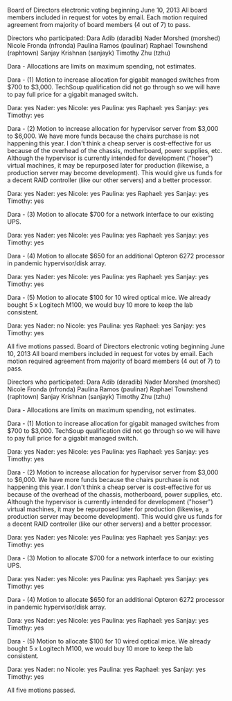 Board of Directors electronic voting beginning June 10, 2013
All board members included in request for votes by email. Each motion
required agreement from majority of board members (4 out of 7) to
pass.

Directors who participated:
Dara Adib (daradib)
Nader Morshed (morshed)
Nicole Fronda (nfronda)
Paulina Ramos (paulinar)
Raphael Townshend (raphtown)
Sanjay Krishnan (sanjayk)
Timothy Zhu (tzhu)

Dara - Allocations are limits on maximum spending, not estimates.

Dara - (1) Motion to increase allocation for gigabit managed switches
from $700 to $3,000. TechSoup qualification did not go through so we
will have to pay full price for a gigabit managed switch.

Dara: yes
Nader: yes
Nicole: yes
Paulina: yes
Raphael: yes
Sanjay: yes
Timothy: yes

Dara - (2) Motion to increase allocation for hypervisor server from
$3,000 to $6,000. We have more funds because the chairs purchase is
not happening this year. I don't think a cheap server is
cost-effective for us because of the overhead of the chassis,
motherboard, power supplies, etc. Although the hypervisor is currently
intended for development ("hoser") virtual machines, it may be
repurposed later for production (likewise, a production server may
become development). This would give us funds for a decent RAID
controller (like our other servers) and a better processor.

Dara: yes
Nader: yes
Nicole: yes
Paulina: yes
Raphael: yes
Sanjay: yes
Timothy: yes

Dara - (3) Motion to allocate $700 for a network interface to our existing UPS.

Dara: yes
Nader: yes
Nicole: yes
Paulina: yes
Raphael: yes
Sanjay: yes
Timothy: yes

Dara - (4) Motion to allocate $650 for an additional Opteron 6272
processor in pandemic hypervisor/disk array.

Dara: yes
Nader: yes
Nicole: yes
Paulina: yes
Raphael: yes
Sanjay: yes
Timothy: yes

Dara - (5) Motion to allocate $100 for 10 wired optical mice. We
already bought 5 x Logitech M100, we would buy 10 more to keep the lab
consistent.

Dara: yes
Nader: no
Nicole: yes
Paulina: yes
Raphael: yes
Sanjay: yes
Timothy: yes

All five motions passed.
Board of Directors electronic voting beginning June 10, 2013
All board members included in request for votes by email. Each motion
required agreement from majority of board members (4 out of 7) to
pass.

Directors who participated:
Dara Adib (daradib)
Nader Morshed (morshed)
Nicole Fronda (nfronda)
Paulina Ramos (paulinar)
Raphael Townshend (raphtown)
Sanjay Krishnan (sanjayk)
Timothy Zhu (tzhu)

Dara - Allocations are limits on maximum spending, not estimates.

Dara - (1) Motion to increase allocation for gigabit managed switches
from $700 to $3,000. TechSoup qualification did not go through so we
will have to pay full price for a gigabit managed switch.

Dara: yes
Nader: yes
Nicole: yes
Paulina: yes
Raphael: yes
Sanjay: yes
Timothy: yes

Dara - (2) Motion to increase allocation for hypervisor server from
$3,000 to $6,000. We have more funds because the chairs purchase is
not happening this year. I don't think a cheap server is
cost-effective for us because of the overhead of the chassis,
motherboard, power supplies, etc. Although the hypervisor is currently
intended for development ("hoser") virtual machines, it may be
repurposed later for production (likewise, a production server may
become development). This would give us funds for a decent RAID
controller (like our other servers) and a better processor.

Dara: yes
Nader: yes
Nicole: yes
Paulina: yes
Raphael: yes
Sanjay: yes
Timothy: yes

Dara - (3) Motion to allocate $700 for a network interface to our existing UPS.

Dara: yes
Nader: yes
Nicole: yes
Paulina: yes
Raphael: yes
Sanjay: yes
Timothy: yes

Dara - (4) Motion to allocate $650 for an additional Opteron 6272
processor in pandemic hypervisor/disk array.

Dara: yes
Nader: yes
Nicole: yes
Paulina: yes
Raphael: yes
Sanjay: yes
Timothy: yes

Dara - (5) Motion to allocate $100 for 10 wired optical mice. We
already bought 5 x Logitech M100, we would buy 10 more to keep the lab
consistent.

Dara: yes
Nader: no
Nicole: yes
Paulina: yes
Raphael: yes
Sanjay: yes
Timothy: yes

All five motions passed.
